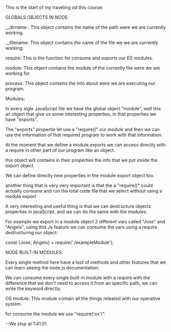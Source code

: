This is the start of my traveling od this course:

GLOBALS OBJECTS IN NODE:

__dirname : This object contains the name of the path were we are currently working.

__filename: This object contains the name of the file we we are currently working:

require: This is the function for consume and exports our ES modules.

module:  This object contains the module of the currently file were we are working for.

process: This object contains the info about were we are executing our program.


Modules:

In every sigle JavaScript file we have the global object "module", well this an object that give us some interesting properties, in that properties we have "exports".

The "exports" propertie let use a "require()" our module and then we can use the information of that required program to work with that information.


At the moment that we define a module.exports we can access directly with a require in other part of our program  like an object.

this object will contains in their properties the info that we put inside the export object

We can define directly new properties in the module export object too.
 

another thing that is very very important is that the a "require()" could actually consume and run the total code file that we select without using a module export


A very interesting and useful thing is that we can destructure objects properties in javaScript, and we can do the same with the modules:

For example we export in a module object 2 different vars called "Jose" and "Angelo", using this Js feature we can consume the vars using a require destructuring our object:


const {Jose, Angelo} = require('./exampleModule');


NODE BUILT-IN MODULES:

Every single method here have a loot of methods and other features that we can learn seeing the node.js documentation:


We can consume every single built-in module with a require with the difference that we don't need to access it from an specific path, we can write the keyword directly.


OS module:  This module contain all the things releated with our operative system.

for consume the module we use "require('os')".


--We stop at 1:41:51
